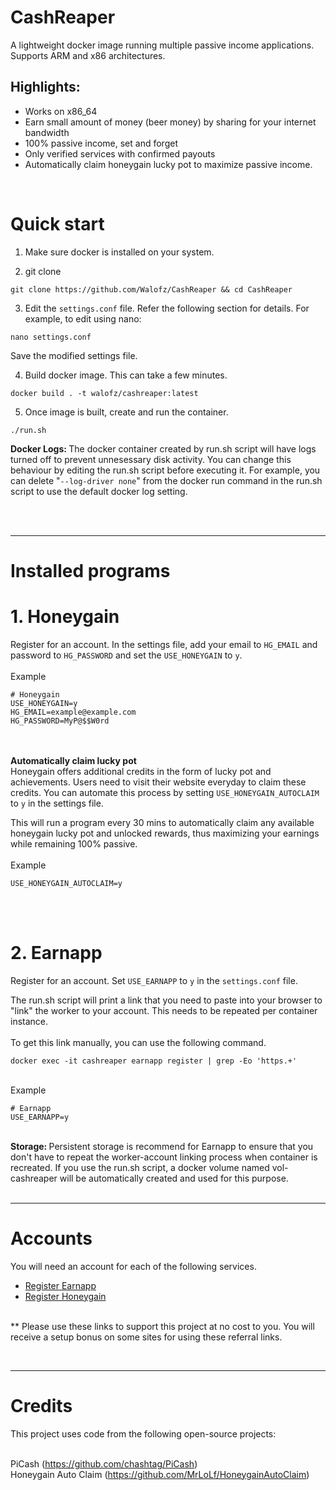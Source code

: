 # CashReaper

A lightweight docker image running multiple passive income applications. Supports ARM and x86 architectures. 

Highlights:
---
- Works on x86_64
- Earn small amount of money (beer money) by sharing for your internet bandwidth
- 100% passive income, set and forget
- Only verified services with confirmed payouts
- Automatically claim honeygain lucky pot to maximize passive income.

<br>

# Quick start
1. Make sure docker is installed on your system.

2. git clone

```
git clone https://github.com/Walofz/CashReaper && cd CashReaper
```

3. Edit the `settings.conf` file. Refer the following section for details. For example, to edit using nano:
```
nano settings.conf
```
Save the modified settings file.

4. Build docker image. This can take a few minutes.

```
docker build . -t walofz/cashreaper:latest
```

5. Once image is built, create and run the container.
```
./run.sh
```
<b>Docker Logs: </b>The docker container created by run.sh script will have logs turned off to prevent unnesessary disk activity. You can change this behaviour by editing the run.sh script before executing it. For example, you can delete "```--log-driver none```" from the docker run command in the run.sh script to use the default docker log setting.
<br><br>

<br>

---
# Installed programs

# 1. Honeygain
Register for an account. In the settings file, add your email to `HG_EMAIL` and password to `HG_PASSWORD` and set the `USE_HONEYGAIN` to `y`.
<br><br>Example
```
# Honeygain
USE_HONEYGAIN=y
HG_EMAIL=example@example.com
HG_PASSWORD=MyP@$$W0rd
```
<br><br>
<b>Automatically claim lucky pot</b>
<br>
Honeygain offers additional credits in the form of lucky pot and achievements. Users need to visit their website everyday to claim these credits. You can automate this process by setting `USE_HONEYGAIN_AUTOCLAIM` to `y` in the settings file.

This will run a program every 30 mins to automatically claim any available honeygain lucky pot and unlocked rewards, thus maximizing your earnings while remaining 100% passive.
<br><br>Example
```
USE_HONEYGAIN_AUTOCLAIM=y
```
<br><br>

# 2. Earnapp
Register for an account. Set `USE_EARNAPP` to `y` in the `settings.conf` file.

The run.sh script will print a link that you need to paste into your browser to "link" the worker to your account. This needs to be repeated per container instance.
<br><br>
To get this link manually, you can use the following command.

``` 
docker exec -it cashreaper earnapp register | grep -Eo 'https.+'
```
<br>Example
```
# Earnapp
USE_EARNAPP=y
```
<br><b>Storage: </b>Persistent storage is recommend for Earnapp to ensure that you don't have to repeat the worker-account linking process when container is recreated. If you use the run.sh script, a docker volume named vol-cashreaper will be automatically created and used for this purpose.
<br><br>

---
# Accounts

You will need an account for each of the following services.
- [Register Earnapp](https://earnapp.com/i/zlg7QwPh)
- [Register Honeygain](https://r.honeygain.me/WALOF6C3E5)


<br>** Please use these links to support this project at no cost to you. You will receive a setup bonus on some sites for using these referral links.

<br>

---

# Credits
This project uses code from the following open-source projects:

<br>PiCash (https://github.com/chashtag/PiCash)
<br>Honeygain Auto Claim (https://github.com/MrLoLf/HoneygainAutoClaim)
